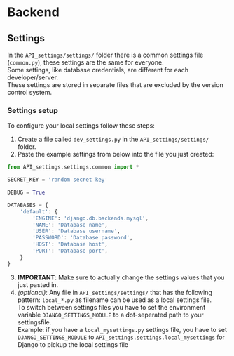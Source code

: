 # Backend

## Settings

In the `API_settings/settings/` folder there is a common settings file (`common.py`), these settings are the same for everyone.\
Some settings, like database credentials, are different for each developer/server.\
These settings are stored in separate files that are excluded by the version control system.

### Settings setup
To configure your local settings follow these steps:

1. Create a file called `dev_settings.py` in the `API_settings/settings/` folder.
2. Paste the example settings from below into the file you just created:
```py
from API_settings.settings.common import *

SECRET_KEY = 'random secret key'

DEBUG = True

DATABASES = {
    'default': {
        'ENGINE': 'django.db.backends.mysql',
        'NAME': 'Database name',
        'USER': 'Database username',
        'PASSWORD': 'Database password',
        'HOST': 'Database host',
        'PORT': 'Database port',
    }
}
```
3. **IMPORTANT**: Make sure to actually change the settings values that you just pasted in.
4. *(optional)*: Any file in `API_settings/settings/` that has the following pattern: `local_*.py` as filename can be used
as a local settings file. \
To switch between settings files you have to set the environment variable `DJANGO_SETTINGS_MODULE` to a dot-seperated path to your settingsfile.\
Example: if you have a `local_mysettings.py` settings file, you have to set `DJANGO_SETTINGS_MODULE` to `API_settings.settings.local_mysettings` for Django to pickup the local settings file